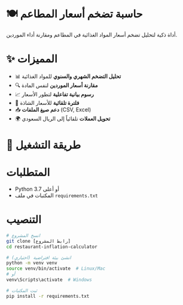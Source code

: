 # 🍽️ حاسبة تضخم أسعار المطاعم

أداة ذكية لتحليل تضخم أسعار المواد الغذائية في المطاعم ومقارنة أداء الموردين.

# ✨ المميزات

- 📊 **تحليل التضخم الشهري والسنوي** للمواد الغذائية
- 🔍 **مقارنة أسعار الموردين** لنفس المادة
- 📈 **رسوم بيانية تفاعلية** لتطور الأسعار
- 🧹 **فلترة تلقائية** للأسعار الشاذة
- 📥 **دعم صيغ الملفات** (CSV, Excel)
- 🌍 **تحويل العملات** تلقائياً إلى الريال السعودي

# 🚀 طريقة التشغيل

# المتطلبات
- Python 3.7 أو أعلى
- المكتبات في ملف `requirements.txt`

# التنصيب
```bash
# انسخ المشروع
git clone [رابط المشروع]
cd restaurant-inflation-calculator

# انشئ بيئة افتراضية (اختياري)
python -m venv venv
source venv/bin/activate  # Linux/Mac
# أو
venv\Scripts\activate  # Windows

# ثبت المكتبات
pip install -r requirements.txt
